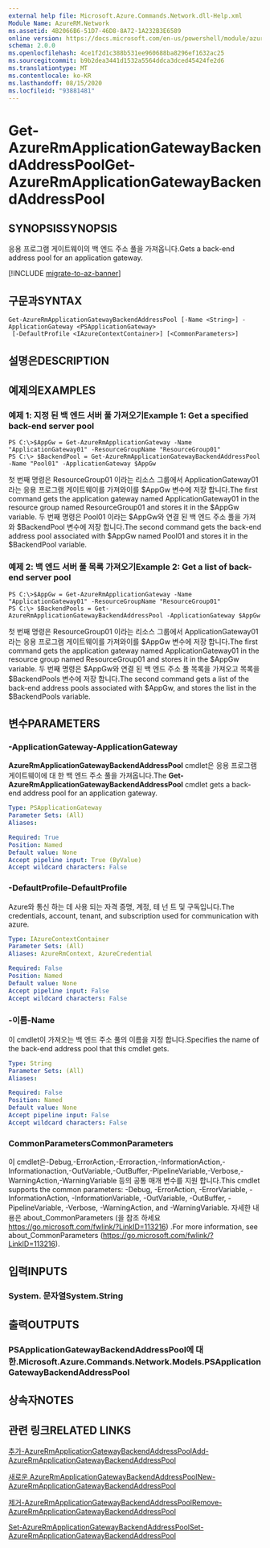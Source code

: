```yaml
---
external help file: Microsoft.Azure.Commands.Network.dll-Help.xml
Module Name: AzureRM.Network
ms.assetid: 4B2066B6-51D7-46D8-8A72-1A232B3E6589
online version: https://docs.microsoft.com/en-us/powershell/module/azurerm.network/get-azurermapplicationgatewaybackendaddresspool
schema: 2.0.0
ms.openlocfilehash: 4ce1f2d1c388b531ee960688ba8296ef1632ac25
ms.sourcegitcommit: b9b2dea3441d1532a5564ddca3dced45424fe2d6
ms.translationtype: MT
ms.contentlocale: ko-KR
ms.lasthandoff: 08/15/2020
ms.locfileid: "93881481"
---
```

# <span data-ttu-id="3c495-101">Get-AzureRmApplicationGatewayBackendAddressPool</span><span class="sxs-lookup"><span data-stu-id="3c495-101">Get-AzureRmApplicationGatewayBackendAddressPool</span></span>

## <span data-ttu-id="3c495-102">SYNOPSIS</span><span class="sxs-lookup"><span data-stu-id="3c495-102">SYNOPSIS</span></span>
<span data-ttu-id="3c495-103">응용 프로그램 게이트웨이의 백 엔드 주소 풀을 가져옵니다.</span><span class="sxs-lookup"><span data-stu-id="3c495-103">Gets a back-end address pool for an application gateway.</span></span>

[!INCLUDE [migrate-to-az-banner](../../includes/migrate-to-az-banner.md)]

## <span data-ttu-id="3c495-104">구문과</span><span class="sxs-lookup"><span data-stu-id="3c495-104">SYNTAX</span></span>

```
Get-AzureRmApplicationGatewayBackendAddressPool [-Name <String>] -ApplicationGateway <PSApplicationGateway>
 [-DefaultProfile <IAzureContextContainer>] [<CommonParameters>]
```

## <span data-ttu-id="3c495-105">설명은</span><span class="sxs-lookup"><span data-stu-id="3c495-105">DESCRIPTION</span></span>

## <span data-ttu-id="3c495-106">예제의</span><span class="sxs-lookup"><span data-stu-id="3c495-106">EXAMPLES</span></span>

### <span data-ttu-id="3c495-107">예제 1: 지정 된 백 엔드 서버 풀 가져오기</span><span class="sxs-lookup"><span data-stu-id="3c495-107">Example 1: Get a specified back-end server pool</span></span>
```
PS C:\>$AppGw = Get-AzureRmApplicationGateway -Name "ApplicationGateway01" -ResourceGroupName "ResourceGroup01"
PS C:\> $BackendPool = Get-AzureRmApplicationGatewayBackendAddressPool -Name "Pool01" -ApplicationGateway $AppGw
```

<span data-ttu-id="3c495-108">첫 번째 명령은 ResourceGroup01 이라는 리소스 그룹에서 ApplicationGateway01 라는 응용 프로그램 게이트웨이를 가져와이를 $AppGw 변수에 저장 합니다.</span><span class="sxs-lookup"><span data-stu-id="3c495-108">The first command gets the application gateway named ApplicationGateway01 in the resource group named ResourceGroup01 and stores it in the $AppGw variable.</span></span>
<span data-ttu-id="3c495-109">두 번째 명령은 Pool01 이라는 $AppGw와 연결 된 백 엔드 주소 풀을 가져와 $BackendPool 변수에 저장 합니다.</span><span class="sxs-lookup"><span data-stu-id="3c495-109">The second command gets the back-end address pool associated with $AppGw named Pool01 and stores it in the $BackendPool variable.</span></span>

### <span data-ttu-id="3c495-110">예제 2: 백 엔드 서버 풀 목록 가져오기</span><span class="sxs-lookup"><span data-stu-id="3c495-110">Example 2: Get a list of back-end server pool</span></span>
```
PS C:\>$AppGw = Get-AzureRmApplicationGateway -Name "ApplicationGateway01" -ResourceGroupName "ResourceGroup01"
PS C:\> $BackendPools = Get-AzureRmApplicationGatewayBackendAddressPool -ApplicationGateway $AppGw
```

<span data-ttu-id="3c495-111">첫 번째 명령은 ResourceGroup01 이라는 리소스 그룹에서 ApplicationGateway01 라는 응용 프로그램 게이트웨이를 가져와이를 $AppGw 변수에 저장 합니다.</span><span class="sxs-lookup"><span data-stu-id="3c495-111">The first command gets the application gateway named ApplicationGateway01 in the resource group named ResourceGroup01 and stores it in the $AppGw variable.</span></span>
<span data-ttu-id="3c495-112">두 번째 명령은 $AppGw와 연결 된 백 엔드 주소 풀 목록을 가져오고 목록을 $BackendPools 변수에 저장 합니다.</span><span class="sxs-lookup"><span data-stu-id="3c495-112">The second command gets a list of the back-end address pools associated with $AppGw, and stores the list in the $BackendPools variable.</span></span>

## <span data-ttu-id="3c495-113">변수</span><span class="sxs-lookup"><span data-stu-id="3c495-113">PARAMETERS</span></span>

### <span data-ttu-id="3c495-114">-ApplicationGateway</span><span class="sxs-lookup"><span data-stu-id="3c495-114">-ApplicationGateway</span></span>
<span data-ttu-id="3c495-115">**AzureRmApplicationGatewayBackendAddressPool** cmdlet은 응용 프로그램 게이트웨이에 대 한 백 엔드 주소 풀을 가져옵니다.</span><span class="sxs-lookup"><span data-stu-id="3c495-115">The **Get-AzureRmApplicationGatewayBackendAddressPool** cmdlet gets a back-end address pool for an application gateway.</span></span>

```yaml
Type: PSApplicationGateway
Parameter Sets: (All)
Aliases: 

Required: True
Position: Named
Default value: None
Accept pipeline input: True (ByValue)
Accept wildcard characters: False
```

### <span data-ttu-id="3c495-116">-DefaultProfile</span><span class="sxs-lookup"><span data-stu-id="3c495-116">-DefaultProfile</span></span>
<span data-ttu-id="3c495-117">Azure와 통신 하는 데 사용 되는 자격 증명, 계정, 테 넌 트 및 구독입니다.</span><span class="sxs-lookup"><span data-stu-id="3c495-117">The credentials, account, tenant, and subscription used for communication with azure.</span></span>

```yaml
Type: IAzureContextContainer
Parameter Sets: (All)
Aliases: AzureRmContext, AzureCredential

Required: False
Position: Named
Default value: None
Accept pipeline input: False
Accept wildcard characters: False
```

### <span data-ttu-id="3c495-118">-이름</span><span class="sxs-lookup"><span data-stu-id="3c495-118">-Name</span></span>
<span data-ttu-id="3c495-119">이 cmdlet이 가져오는 백 엔드 주소 풀의 이름을 지정 합니다.</span><span class="sxs-lookup"><span data-stu-id="3c495-119">Specifies the name of the back-end address pool that this cmdlet gets.</span></span>

```yaml
Type: String
Parameter Sets: (All)
Aliases: 

Required: False
Position: Named
Default value: None
Accept pipeline input: False
Accept wildcard characters: False
```

### <span data-ttu-id="3c495-120">CommonParameters</span><span class="sxs-lookup"><span data-stu-id="3c495-120">CommonParameters</span></span>
<span data-ttu-id="3c495-121">이 cmdlet은-Debug,-ErrorAction,-Erroraction,-InformationAction,-Informationaction,-OutVariable,-OutBuffer,-PipelineVariable,-Verbose,-WarningAction,-WarningVariable 등의 공통 매개 변수를 지원 합니다.</span><span class="sxs-lookup"><span data-stu-id="3c495-121">This cmdlet supports the common parameters: -Debug, -ErrorAction, -ErrorVariable, -InformationAction, -InformationVariable, -OutVariable, -OutBuffer, -PipelineVariable, -Verbose, -WarningAction, and -WarningVariable.</span></span> <span data-ttu-id="3c495-122">자세한 내용은 about_CommonParameters (을 참조 하세요 https://go.microsoft.com/fwlink/?LinkID=113216) .</span><span class="sxs-lookup"><span data-stu-id="3c495-122">For more information, see about_CommonParameters (https://go.microsoft.com/fwlink/?LinkID=113216).</span></span>

## <span data-ttu-id="3c495-123">입력</span><span class="sxs-lookup"><span data-stu-id="3c495-123">INPUTS</span></span>

### <span data-ttu-id="3c495-124">System. 문자열</span><span class="sxs-lookup"><span data-stu-id="3c495-124">System.String</span></span>

## <span data-ttu-id="3c495-125">출력</span><span class="sxs-lookup"><span data-stu-id="3c495-125">OUTPUTS</span></span>

### <span data-ttu-id="3c495-126">PSApplicationGatewayBackendAddressPool에 대 한.</span><span class="sxs-lookup"><span data-stu-id="3c495-126">Microsoft.Azure.Commands.Network.Models.PSApplicationGatewayBackendAddressPool</span></span>

## <span data-ttu-id="3c495-127">상속자</span><span class="sxs-lookup"><span data-stu-id="3c495-127">NOTES</span></span>

## <span data-ttu-id="3c495-128">관련 링크</span><span class="sxs-lookup"><span data-stu-id="3c495-128">RELATED LINKS</span></span>

[<span data-ttu-id="3c495-129">추가-AzureRmApplicationGatewayBackendAddressPool</span><span class="sxs-lookup"><span data-stu-id="3c495-129">Add-AzureRmApplicationGatewayBackendAddressPool</span></span>](./Add-AzureRmApplicationGatewayBackendAddressPool.md)

[<span data-ttu-id="3c495-130">새로운 AzureRmApplicationGatewayBackendAddressPool</span><span class="sxs-lookup"><span data-stu-id="3c495-130">New-AzureRmApplicationGatewayBackendAddressPool</span></span>](./New-AzureRmApplicationGatewayBackendAddressPool.md)

[<span data-ttu-id="3c495-131">제거-AzureRmApplicationGatewayBackendAddressPool</span><span class="sxs-lookup"><span data-stu-id="3c495-131">Remove-AzureRmApplicationGatewayBackendAddressPool</span></span>](./Remove-AzureRmApplicationGatewayBackendAddressPool.md)

[<span data-ttu-id="3c495-132">Set-AzureRmApplicationGatewayBackendAddressPool</span><span class="sxs-lookup"><span data-stu-id="3c495-132">Set-AzureRmApplicationGatewayBackendAddressPool</span></span>](./Set-AzureRmApplicationGatewayBackendAddressPool.md)


